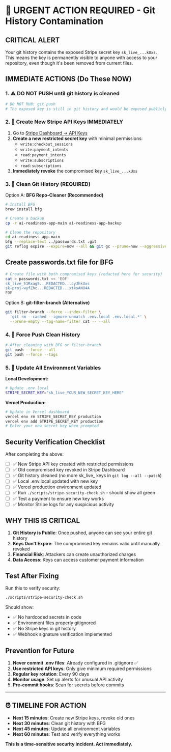 # 🚨 URGENT ACTION REQUIRED - Git History Contamination

## CRITICAL ALERT
Your git history contains the exposed Stripe secret key `sk_live_...kUxs`. This means the key is permanently visible to anyone with access to your repository, even though it's been removed from current files.

## IMMEDIATE ACTIONS (Do These NOW)

### 1. ⚠️ DO NOT PUSH until git history is cleaned
```bash
# DO NOT RUN: git push
# The exposed key is still in git history and would be exposed publicly
```

### 2. 🔑 Create New Stripe API Keys IMMEDIATELY
1. Go to [Stripe Dashboard → API Keys](https://dashboard.stripe.com/apikeys)
2. **Create a new restricted secret key** with minimal permissions:
   - `write:checkout_sessions`
   - `write:payment_intents` 
   - `read:payment_intents`
   - `write:subscriptions`
   - `read:subscriptions`
3. **Immediately revoke** the compromised key `sk_live_...kUxs`

### 3. 🧹 Clean Git History (REQUIRED)

Option A: **BFG Repo-Cleaner (Recommended)**
```bash
# Install BFG
brew install bfg

# Create a backup
cp -r ai-readiness-app-main ai-readiness-app-backup

# Clean the repository
cd ai-readiness-app-main
bfg --replace-text ../passwords.txt .git
git reflog expire --expire=now --all && git gc --prune=now --aggressive
```

## Create passwords.txt file for BFG
```bash
# Create file with both compromised keys (redacted here for security)
cat > passwords.txt << 'EOF'
sk_live_51Rxag5...REDACTED...cyJhkUxs
sk-proj-wyfZhc...REDACTED...xtksANO4A
EOF
```

Option B: **git-filter-branch (Alternative)**
```bash
git filter-branch --force --index-filter \
  'git rm --cached --ignore-unmatch .env.local .env.local.*' \
  --prune-empty --tag-name-filter cat -- --all
```

### 4. 🔄 Force Push Clean History
```bash
# After cleaning with BFG or filter-branch
git push --force --all
git push --force --tags
```

### 5. 📱 Update All Environment Variables

**Local Development:**
```bash
# Update .env.local
STRIPE_SECRET_KEY="sk_live_YOUR_NEW_SECRET_KEY_HERE"
```

**Vercel Production:**
```bash
# Update in Vercel dashboard
vercel env rm STRIPE_SECRET_KEY production
vercel env add STRIPE_SECRET_KEY production
# Enter your new secret key when prompted
```

## Security Verification Checklist

After completing the above:

- [ ] ✅ New Stripe API key created with restricted permissions
- [ ] ✅ Old compromised key revoked in Stripe Dashboard
- [ ] ✅ Git history cleaned (no more sk_live_ keys in `git log --all --patch`)
- [ ] ✅ Local .env.local updated with new key
- [ ] ✅ Vercel production environment updated
- [ ] ✅ Run `./scripts/stripe-security-check.sh` - should show all green
- [ ] ✅ Test a payment to ensure new key works
- [ ] ✅ Monitor Stripe logs for any suspicious activity

## WHY THIS IS CRITICAL

1. **Git History is Public**: Once pushed, anyone can see your entire git history
2. **Keys Don't Expire**: The compromised key remains valid until manually revoked
3. **Financial Risk**: Attackers can create unauthorized charges
4. **Data Access**: Keys can access customer payment information

## Test After Fixing

Run this to verify security:
```bash
./scripts/stripe-security-check.sh
```

Should show:
- ✅ No hardcoded secrets in code
- ✅ Environment files properly gitignored  
- ✅ No Stripe keys in git history
- ✅ Webhook signature verification implemented

## Prevention for Future

1. **Never commit .env files**: Already configured in .gitignore ✅
2. **Use restricted API keys**: Only give minimum required permissions
3. **Regular key rotation**: Every 90 days
4. **Monitor usage**: Set up alerts for unusual API activity
5. **Pre-commit hooks**: Scan for secrets before commits

---

## ⏰ TIMELINE FOR ACTION

- **Next 15 minutes**: Create new Stripe keys, revoke old ones
- **Next 30 minutes**: Clean git history with BFG
- **Next 45 minutes**: Update all environment variables
- **Next 60 minutes**: Test and verify everything works

**This is a time-sensitive security incident. Act immediately.**
